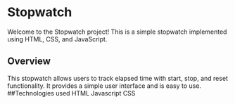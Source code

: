 # Stopwatch

Welcome to the Stopwatch project! This is a simple stopwatch implemented using HTML, CSS, and JavaScript.

## Overview

This stopwatch allows users to track elapsed time with start, stop, and reset functionality. It provides a simple user interface and is easy to use.
##Technologies used
HTML
Javascript
CSS
